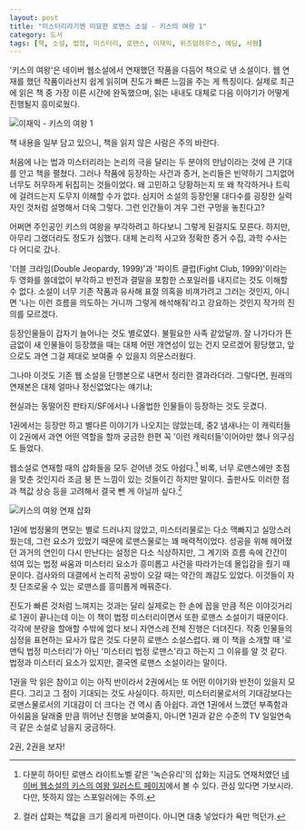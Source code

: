 ```yaml
---
layout: post
title: "미스터리라기엔 미묘한 로맨스 소설 - 키스의 여왕 1"
category: 도서
tags: [책, 소설, 법정, 미스터리, 로맨스, 이재익, 위즈덤하우스, 예담, 서평]
---
```


'키스의 여왕'은 네이버 웹소설에서 연재했던 작품을 다듬어 책으로 낸 소설이다.
웹 연재를 했던 작품이라선지 쉽게 읽히며 진도가 빠른 느낌을 주는 게 특징이다.
실제로 최근에 읽은 책 중 가장 이른 시간에 완독했으며,
읽는 내내도 대체로 다음 이야기가 어떻게 진행될지 흥미로웠다.

![이재익 - 키스의 여왕 1](https://lh3.googleusercontent.com/-U5XD2VbiBck/WM4wP2qyb7I/AAAAAAAATIw/hTK1YusYOiohp7A5KLUkPtRTiP3Y2hqrwCE0/s360/queen-of-the-kiss-1-book.jpg "키스의 여왕은 법정 미스터리 '로맨스' 소설이다.")

<div class="im im-warning">
책 내용을 일부 담고 있으니, 책을 읽지 않은 사람은 주의 바란다.
</div>

처음에 나는 법과 미스터리라는 논리의 극을 달리는 두 분야의 만남이라는 것에 큰 기대를 안고 책을 펼쳤다.
그러나 작품에 등장하는 사건과 증거, 논리들은 빈약하기 그지없어 너무도 허무하게 뒤집히는 것들이었다.
왜 고민하고 당황하는지 또 왜 착각하거나 트릭에 걸려드는지 도무지 이해할 수가 없다.
심지어 소설의 등장인물 대다수를 굉장한 실력자인 것처럼 설명해서 더욱 그렇다.
그런 인간들이 겨우 그런 구멍을 놓친다고?

어쩌면 주인공인 키스의 여왕을 부각하려고 하다보니 그렇게 된걸지도 모른다.
하지만, 아무리 그랬더라도 정도가 심했다.
대체 논리적 사고와 정확한 증거 수집, 과학 수사는 다 어디로 갔나.

'더블 크라임(Double Jeopardy, 1999)'과 '파이트 클럽(Fight Club, 1999)'이라는 두 영화를
쓸데없이 부각하고 반전과 결말을 포함한 스포일러를 내지르는 것도 이해할 수 없다.
소설이 너무 기존 작품과 유사해 표절 의혹을 비껴가려고 그러는 것인지,
아니면 '나는 이런 흐름을 의도하는 거니까 그렇게 해석해줘'라고 강요하는 것인지
작가의 진의를 모르겠다.

등장인물들이 갑자기 늘어나는 것도 별로였다.
불필요한 사족 같았달까.
잘 나가다가 뜬금없이 새 인물들이 등장했을 때는
대체 어떤 개연성이 있는 건지 모르겠어 황당했고,
앞으로도 과연 그걸 제대로 보여줄 수 있을지 의문스러웠다.
<!--
말도 안되는 방식으로 도준에게 총격을 가한 미셸(216p, 219p, 221p)이라던가,
아무런 연고도 없는 유리에게 뜬금없이 목숨까지 바칠 보드가드를 붙여주는 지석현 회장(220p)도 있고,
그 회장의 명에 따라 보드가드로 갔다가 갑자기 한눈에 반했는지 목숨까지 내놓으려하는 혁(246p, 262p)도 그렇다.
-->
그나마 이것도 기존 웹 소설을 단행본으로 내면서 정리한 결과라더라.
그렇다면, 원래의 연재본은 대체 얼마나 정신없었다는 얘기냐;

현실과는 동떨어진 판타지/SF에서나 나올법한 인물들이 등장하는 것도 웃겼다.
<!--
인터넷 접속 기록이 남지 않는다는 초 IT적인 채팅 프로그램 X 너머의 '크큭' 거릴 것 같은 '마스터(Mater)'(102p)라던가,
순은으로 얼굴 절반을 가린 마스크를 쓰고 대를 이어 7명을 유지하며 '회합' 모임을 하는 '그들', '위대한 손들(The Great Hands)'(378p)이라던가.
(야레 야레)
-->
1권에서는 등장만 하고 별다른 이야기가 나오지는 않았는데,
중2 냄새나는 이 캐릭터들이 2권에서 과연 어떤 역할을 할까 궁금한 한편
꼭 '이런 캐릭터들'이어야만 했나 의구심도 들었다.

웹소설로 연재할 때의 삽화들을 모두 걷어낸 것도 아쉽다.[^1]
비록, 너무 로맨스에만 초점을 맞춘 것인지라 조금 붕 뜬 느낌이 있는 것들이긴 하지만 말이다.
출판사도 이러한 점과 책값 상승 등을 고려해서 결국 뺀 게 아닐까 싶다.[^2]

[^1]: 다분히 하이틴 로맨스 라이트노벨 같은 '녹슨유리'의 삽화는 지금도 연재처였던 [네이버 웹소설의 키스의 여왕 일러스트 페이지](http://novel.naver.com/webnovel/illust.nhn?novelId=483046&order=Oldest)에서 볼 수 있다. 관심 있다면 가보시라. 다만, 뜻하지 않는 스포일러에는 주의.

[^2]: 컬러 삽화는 책값을 크기 올리게 마련이다. 아니면 대충 넣었다가 욕만 먹던가.

![키스의 여왕 연재 삽화](https://lh3.googleusercontent.com/-_gY29qzwXTk/WM4ylg8ru6I/AAAAAAAATJI/XjtNQz79bgAXhB_8TuIH1RNPmmx3Vp6AACE0/w325/queen-of-the-kiss-illust.jpg "연재 삽화는 다분히 하이틴 로맨스 라이트노벨 같은 느낌이다.<br />단행본 표지와 비교하면 상당한 괴리감이 느껴진다.")

1권에 법정물의 면모는 별로 드러나지 않았고, 미스터리물로는 다소 맥빠지고 실망스러웠는데,
그런 요소가 있었기 때문에 로맨스물로는 꽤 매력적이었다.
성공을 위해 헤어졌던 과거의 연인이 다시 만난다는 설정은 다소 식상하지만,
그 계기와 흐름 속에 간간이 섞여 있는 법정 싸움과 미스터리 요소가 흥미롭고
사건을 따라가는데 몰입감을 줬기 때문이다.
검사와의 대결에서 논리적 공방이 오갈 때는 약간의 쾌감도 있었다.
이것들이 자칫 단조로울 수 있는 로맨스를 흥미롭게 메꿔준다.

진도가 빠른 것처럼 느껴지는 것과는 달리
실제로는 한 손에 꼽을 만큼 적은 이야깃거리로 1권이 끝나는데
이는 이 책이 법정 미스터리이면서 또한 로맨스 소설이기 때문이다.
각각에 분량을 할애할 수밖에 없다 보니 자연스레 전체 진행은 더뎌진다.
작중 인물들의 심정을 표현하는 묘사가 많은 것도 다분히 로맨스 소설스럽다.
왜 이 책을 소개할 때 '로맨틱 법정 미스터리'가 아닌 '미스터리 법정 로맨스'라고 하는지 그 이유를 알 것 같다.
법정과 미스터리 요소가 있지만, 결국엔 로맨스 소설이라는 말이다.

1권을 막 읽은 참이고 이는 아직 반이라서
2권에서는 또 어떤 이야기와 반전이 있을지 모른다.
그리고 그 점이 기대되는 것도 사실이다.
하지만, 미스터리물로서의 기대감보다는 로맨스물로서의 기대감이 더 크다는 건 역시 좀 아쉽다.
과연 1권에서 느꼈던 부족함과 아쉬움을 달래줄 만큼 뛰어난 진행을 보여줄지,
아니면 1권과 같은 수준의 TV 일일연속극 같은 소설로 남을지 궁금하다.

2권, 2권을 보자!
